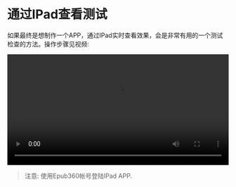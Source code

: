 # 通过IPad查看测试

如果最终是想制作一个APP，通过IPad实时查看效果，会是非常有用的一个测试检查的方法。操作步骤见视频:

<video width="100%" controls><source src="http://qn.media.epub360.com/materials/video/9d8bb2cdfb51b9c10010fcaffe9666d7.mp4?avthumb/ipad_low" type="video/mp4"></video>

> 注意: 使用Epub360帐号登陆IPad APP.


